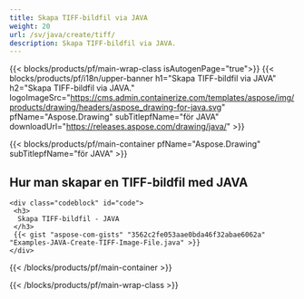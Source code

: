 ```yaml
---
title: Skapa TIFF-bildfil via JAVA
weight: 20
url: /sv/java/create/tiff/
description: Skapa TIFF-bildfil via JAVA.
---
```


{{< blocks/products/pf/main-wrap-class isAutogenPage="true">}}
{{< blocks/products/pf/i18n/upper-banner h1="Skapa TIFF-bildfil via JAVA" h2="Skapa TIFF-bildfil via JAVA." logoImageSrc="https://cms.admin.containerize.com/templates/aspose/img/products/drawing/headers/aspose_drawing-for-java.svg" pfName="Aspose.Drawing" subTitlepfName="för JAVA" downloadUrl="https://releases.aspose.com/drawing/java/" >}}

{{< blocks/products/pf/main-container pfName="Aspose.Drawing" subTitlepfName="för JAVA" >}}

<h2>Hur man skapar en TIFF-bildfil med JAVA</h2>

    <div class="codeblock" id="code">
     <h3>
      Skapa TIFF-bildfil - JAVA
     </h3>
     {{< gist "aspose-com-gists" "3562c2fe053aae0bda46f32abae6062a" "Examples-JAVA-Create-TIFF-Image-File.java" >}}
    </div>

{{< /blocks/products/pf/main-container >}}


{{< /blocks/products/pf/main-wrap-class >}}
